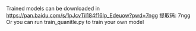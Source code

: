 Trained models can be downloaded in
https://pan.baidu.com/s/1pJcvTil184f16lp_Edeuow?pwd=7ngg 提取码: 7ngg
Or you can run train_quanitle.py to train your own model

